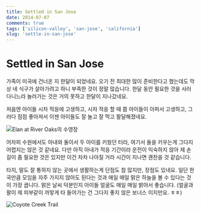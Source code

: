 ```yaml
---
title: Settled in San Jose
date: 2014-07-07
comments: true
tags: ['silicon-valley', 'san-jose', 'california']
slug: 'settle-in-san-jose'
---
```


# Settled in San Jose

가족이 미국에 건너온 지 한달이 되었네요.
오기 전 최대한 많이 준비한다고 했는데도 막상 네 식구가 살아가려고 하니 부족한 것이 정말 많습니다.
한달 동안 필요한 것을 사러 다니느라 놀러가는 것은 거의 못하고 한달이 지나갔네요.

처음엔 아이들 시차 적응에 고생하고, 시차 적응 할 때 쯤 아이들이 아퍼서 고생하고,
그러다 점점 좋아져서 이젠 아이들도 잘 놀고 잘 먹고 활달해졌네요.

![Elan at River Oaks의 수영장](../../../media/blog/2014-06-22-elan-village-pool.jpg)

어차피 수원에서도 아내와 둘이서 두 아이를 키웠던 터라, 여기서 둘을 키우는게 그다지 어렵지는 않은 것 같네요.
다만 아직 아내가 적응 기간이라 운전이 익숙하지 않아 제 손길이 좀 필요한 것은 있지만 이건 차차 나아질 거라 시간이 지나면 괜찬을 것 같습니다.

타지, 말도 잘 통하지 않는 곳에서 생활하는게 단점도 참 많지만, 장점도 있네요.
일단 한국만큼 모임을 자주 가지지 않아도 된다는 것과 매일 매일 맑은 하늘을 볼 수 있다는 것이 가장 큽니다.
맑은 날씨 덕분인지 아이들 얼굴도 매일 매일 밝아서 좋습니다. (얼굴과 팔이 제 피부같이 까맣게 타 들어가는 건 그다지 좋지 않은 보너스 이지만요. ㅎㅎ)

![Coyote Creek Trail](../../../media/blog/2014-07-06-coyote-creek-trail.jpg)



